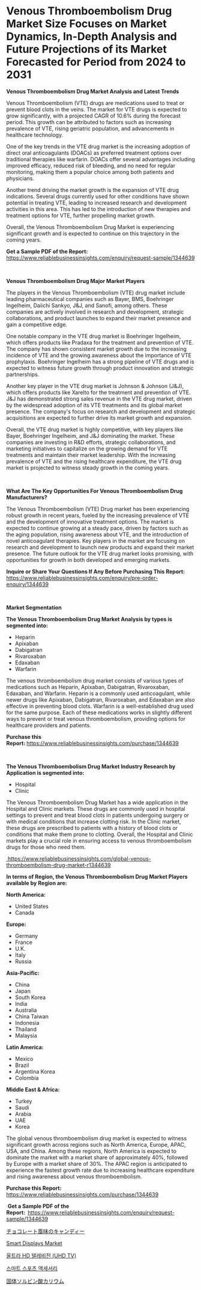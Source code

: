 <p><h1>Venous Thromboembolism Drug Market Size Focuses on Market Dynamics, In-Depth Analysis and Future Projections of its Market Forecasted for Period from 2024 to 2031</h1></p><p><strong>Venous Thromboembolism Drug Market Analysis and Latest Trends</strong></p>
<p><p>Venous Thromboembolism (VTE) drugs are medications used to treat or prevent blood clots in the veins. The market for VTE drugs is expected to grow significantly, with a projected CAGR of 10.6% during the forecast period. This growth can be attributed to factors such as increasing prevalence of VTE, rising geriatric population, and advancements in healthcare technology.</p><p>One of the key trends in the VTE drug market is the increasing adoption of direct oral anticoagulants (DOACs) as preferred treatment options over traditional therapies like warfarin. DOACs offer several advantages including improved efficacy, reduced risk of bleeding, and no need for regular monitoring, making them a popular choice among both patients and physicians.</p><p>Another trend driving the market growth is the expansion of VTE drug indications. Several drugs currently used for other conditions have shown potential in treating VTE, leading to increased research and development activities in this area. This has led to the introduction of new therapies and treatment options for VTE, further propelling market growth.</p><p>Overall, the Venous Thromboembolism Drug Market is experiencing significant growth and is expected to continue on this trajectory in the coming years.</p></p>
<p><strong>Get a Sample PDF of the Report:&nbsp;</strong> <a href="https://www.reliablebusinessinsights.com/enquiry/request-sample/1344639">https://www.reliablebusinessinsights.com/enquiry/request-sample/1344639</a></p>
<p>&nbsp;</p>
<p><strong>Venous Thromboembolism Drug Major Market Players</strong></p>
<p><p>The players in the Venous Thromboembolism (VTE) drug market include leading pharmaceutical companies such as Bayer, BMS, Boehringer Ingelheim, Daiichi Sankyo, J&J, and Sanofi, among others. These companies are actively involved in research and development, strategic collaborations, and product launches to expand their market presence and gain a competitive edge.</p><p>One notable company in the VTE drug market is Boehringer Ingelheim, which offers products like Pradaxa for the treatment and prevention of VTE. The company has shown consistent market growth due to the increasing incidence of VTE and the growing awareness about the importance of VTE prophylaxis. Boehringer Ingelheim has a strong pipeline of VTE drugs and is expected to witness future growth through product innovation and strategic partnerships.</p><p>Another key player in the VTE drug market is Johnson & Johnson (J&J), which offers products like Xarelto for the treatment and prevention of VTE. J&J has demonstrated strong sales revenue in the VTE drug market, driven by the widespread adoption of its VTE treatments and its global market presence. The company's focus on research and development and strategic acquisitions are expected to further drive its market growth and expansion.</p><p>Overall, the VTE drug market is highly competitive, with key players like Bayer, Boehringer Ingelheim, and J&J dominating the market. These companies are investing in R&D efforts, strategic collaborations, and marketing initiatives to capitalize on the growing demand for VTE treatments and maintain their market leadership. With the increasing prevalence of VTE and the rising healthcare expenditure, the VTE drug market is projected to witness steady growth in the coming years.</p></p>
<p>&nbsp;</p>
<p><strong>What Are The Key Opportunities For Venous Thromboembolism Drug Manufacturers?</strong></p>
<p><p>The Venous Thromboembolism (VTE) Drug market has been experiencing robust growth in recent years, fueled by the increasing prevalence of VTE and the development of innovative treatment options. The market is expected to continue growing at a steady pace, driven by factors such as the aging population, rising awareness about VTE, and the introduction of novel anticoagulant therapies. Key players in the market are focusing on research and development to launch new products and expand their market presence. The future outlook for the VTE drug market looks promising, with opportunities for growth in both developed and emerging markets.</p></p>
<p><strong>Inquire or Share Your Questions If Any Before Purchasing This Report:</strong> <a href="https://www.reliablebusinessinsights.com/enquiry/pre-order-enquiry/1344639">https://www.reliablebusinessinsights.com/enquiry/pre-order-enquiry/1344639</a></p>
<p>&nbsp;</p>
<p><strong>Market Segmentation</strong></p>
<p><strong>The Venous Thromboembolism Drug Market Analysis by types is segmented into:</strong></p>
<p><ul><li>Heparin</li><li>Apixaban</li><li>Dabigatran</li><li>Rivaroxaban</li><li>Edaxaban</li><li>Warfarin</li></ul></p>
<p><p>The venous thromboembolism drug market consists of various types of medications such as Heparin, Apixaban, Dabigatran, Rivaroxaban, Edaxaban, and Warfarin. Heparin is a commonly used anticoagulant, while newer drugs like Apixaban, Dabigatran, Rivaroxaban, and Edaxaban are also effective in preventing blood clots. Warfarin is a well-established drug used for the same purpose. Each of these medications works in slightly different ways to prevent or treat venous thromboembolism, providing options for healthcare providers and patients.</p></p>
<p><strong>Purchase this Report:&nbsp;</strong><a href="https://www.reliablebusinessinsights.com/purchase/1344639">https://www.reliablebusinessinsights.com/purchase/1344639</a></p>
<p>&nbsp;</p>
<p><strong>The Venous Thromboembolism Drug Market Industry Research by Application is segmented into:</strong></p>
<p><ul><li>Hospital</li><li>Clinic</li></ul></p>
<p><p>The Venous Thromboembolism Drug Market has a wide application in the Hospital and Clinic markets. These drugs are commonly used in hospital settings to prevent and treat blood clots in patients undergoing surgery or with medical conditions that increase clotting risk. In the Clinic market, these drugs are prescribed to patients with a history of blood clots or conditions that make them prone to clotting. Overall, the Hospital and Clinic markets play a crucial role in ensuring access to venous thromboembolism drugs for those who need them.</p></p>
<p><a href="https://www.reliablebusinessinsights.com/global-venous-thromboembolism-drug-market-r1344639">&nbsp;https://www.reliablebusinessinsights.com/global-venous-thromboembolism-drug-market-r1344639</a></p>
<p><strong>In terms of Region, the Venous Thromboembolism Drug Market Players available by Region are:</strong></p>
<p>
    <p> <strong> North America: </strong>
        <ul>
            <li>United States</li>
            <li>Canada</li>
        </ul>
        </p> 
    <p> <strong> Europe: </strong>
        <ul>
            <li>Germany</li>
            <li>France</li>
            <li>U.K.</li>
            <li>Italy</li>
            <li>Russia</li>
        </ul>
        </p> 
    <p> <strong> Asia-Pacific: </strong>
        <ul>
            <li>China</li>
            <li>Japan</li>
            <li>South Korea</li>
            <li>India</li>
            <li>Australia</li>
            <li>China Taiwan</li>
            <li>Indonesia</li>
            <li>Thailand</li>
            <li>Malaysia</li>
        </ul>
        </p> 
    <p> <strong> Latin America: </strong>
        <ul>
            <li>Mexico</li>
            <li>Brazil</li>
            <li>Argentina Korea</li>
            <li>Colombia</li>
        </ul>
        </p> 
    <p> <strong> Middle East & Africa: </strong>
        <ul>
            <li>Turkey</li>
            <li>Saudi</li>
            <li>Arabia</li>
            <li>UAE</li>
            <li>Korea</li>
        </ul>
    </p>
    </p>
<p><p>The global venous thromboembolism drug market is expected to witness significant growth across regions such as North America, Europe, APAC, USA, and China. Among these regions, North America is expected to dominate the market with a market share of approximately 40%, followed by Europe with a market share of 30%. The APAC region is anticipated to experience the fastest growth rate due to increasing healthcare expenditure and rising awareness about venous thromboembolism.</p></p>
<p><strong>Purchase this Report: </strong><a href="https://www.reliablebusinessinsights.com/purchase/1344639">https://www.reliablebusinessinsights.com/purchase/1344639</a></p>
<p>&nbsp;<strong>Get a Sample PDF of the Report:&nbsp;&nbsp;</strong><a href="https://www.reliablebusinessinsights.com/enquiry/request-sample/1344639">https://www.reliablebusinessinsights.com/enquiry/request-sample/1344639</a></p>
<p><strong></strong></p>
<p><p><a href="https://github.com/KenyonJohns/Market-Research-Report-List-1/blob/main/2014885100184.md">チョコレート風味のキャンディー</a></p><p><a href="https://issuu.com/reportprime-2/docs/smart-displays-market-size-2030.pptx">Smart Displays Market</a></p><p><a href="https://medium.com/@justonblock/%EC%9A%B8%ED%8A%B8%EB%9D%BC-hd-%ED%85%94%EB%A0%88%EB%B9%84%EC%A0%84-uhd-tv-%EC%8B%9C%EC%9E%A5-%EC%8B%9C%EC%9E%A5-cagr-%EC%8B%9C%EC%9E%A5-%ED%8A%B8%EB%A0%8C%EB%93%9C-%EB%B0%8F-%EC%84%B1%EC%9E%A5-%EC%A0%84%EB%9E%B5%EC%97%90-%EB%8C%80%ED%95%9C-%ED%86%B5%EC%B0%B0%EB%A0%A5-4108b8cf3e8c">울트라 HD 텔레비전 (UHD TV)</a></p><p><a href="https://medium.com/@leeanford76845djf/%EC%8A%A4%EB%A7%88%ED%8A%B8-%EC%8A%A4%ED%8F%AC%EC%B8%A0-%EC%95%A1%EC%84%B8%EC%84%9C%EB%A6%AC-%EC%8B%9C%EC%9E%A5%EC%9D%80-2031%EB%85%84%EA%B9%8C%EC%A7%80%EC%9D%98-%EC%8B%9C%EC%9E%A5-%EC%A0%90%EC%9C%A0%EC%9C%A8-%ED%81%AC%EA%B8%B0-%EB%B0%8F-%EC%98%88%EC%83%81%EB%90%9C-%EC%98%88%EC%B8%A1%EC%97%90-%EC%B4%88%EC%A0%90%EC%9D%84-%EB%A7%9E%EC%B6%94%EA%B3%A0-%EC%9E%88%EC%8A%B5%EB%8B%88%EB%8B%A4-b975a3c429f0">스마트 스포츠 액세서리</a></p><p><a href="https://medium.com/@madelynhowe2023/%E5%9B%BA%E4%BD%93%E3%81%AE%E3%82%AB%E3%83%AA%E3%82%A6%E3%83%A0%E3%82%BD%E3%83%AB%E3%83%99%E3%83%BC%E3%83%88%E5%B8%82%E5%A0%B4%E8%A6%8F%E6%A8%A1-%E5%B8%82%E5%A0%B4%E5%B1%95%E6%9C%9B%E3%81%8A%E3%82%88%E3%81%B3%E5%B8%82%E5%A0%B4%E4%BA%88%E6%B8%AC-2024%E5%B9%B4%E3%81%8B%E3%82%892031%E5%B9%B4%E3%81%BE%E3%81%A7-fb48bccfd836">固体ソルビン酸カリウム</a></p></p>